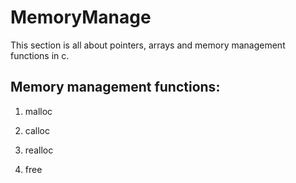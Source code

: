 # MemoryManage
This section is all about pointers, arrays and memory management functions in c.

## Memory management functions:
1. malloc

2. calloc

4. realloc

3. free
